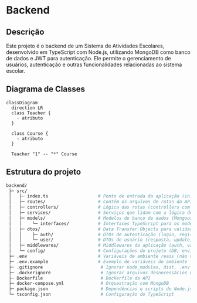 # Backend

## Descrição
Este projeto é o backend de um Sistema de Atividades Escolares, desenvolvido em TypeScript com Node.js, utilizando MongoDB como banco de dados e JWT para autenticação. Ele permite o gerenciamento de usuários, autenticação e outras funcionalidades relacionadas ao sistema escolar.

## Diagrama de Classes

```mermaid
classDiagram
  direction LR
  class Teacher {
    - atributo
  }

  class Course {
    - atributo
  }

  Teacher "1" -- "*" Course
```


## Estrutura do projeto

```bash
backend/
 ├─ src/
 │   ├─ index.ts                   # Ponto de entrada da aplicação (inicia servidor)
 │   ├─ routes/                    # Contém os arquivos de rotas da API
 │   ├─ controllers/               # Lógica das rotas (controllers com classes)
 │   ├─ services/                  # Serviços que lidam com a lógica de negócio
 │   ├─ models/                    # Modelos do banco de dados (Mongoose)
 │   │    └─ interfaces/           # Interfaces TypeScript para os modelos
 │   ├─ dtos/                      # Data Transfer Objects para validação e respostas
 │   │    ├─ auth/                 # DTOs de autenticação (login, registro)
 │   │    └─ user/                 # DTOs de usuário (resposta, update, etc.)
 │   ├─ middlewares/               # Middlewares da aplicação (auth, validação, etc.)
 │   └─ config/                    # Configurações do projeto (DB, env, etc.)
 ├─ .env                           # Variáveis de ambiente reais (não versionar)
 ├─ .env.example                   # Exemplo de variáveis de ambiente
 ├─ .gitignore                      # Ignorar node_modules, dist, .env etc
 ├─ .dockerignore                   # Ignorar arquivos desnecessários no build
 ├─ Dockerfile                      # Dockerfile da API
 ├─ docker-compose.yml              # Orquestração com MongoDB
 ├─ package.json                    # Dependências e scripts do Node.js
 └─ tsconfig.json                   # Configuração do TypeScript
```